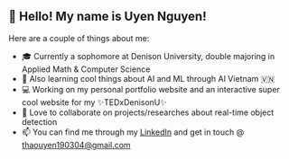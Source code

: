 ## 👋 Hello! My name is Uyen Nguyen!

Here are a couple of things about me:
- 🎓 Currently a sophomore at Denison University, double majoring in Applied Math & Computer Science
- 🤖 Also learning cool things about AI and ML through AI Vietnam 🇻🇳
- 💻 Working on my personal portfolio website and an interactive super cool website for my ✨TEDxDenisonU✨
- 👯 Love to collaborate on projects/researches about real-time object detection
- 📫 You can find me through my [LinkedIn]("https://www.linkedin.com/in/thaouyen-190304/") and get in touch @ thaouyen190304@gmail.com


<!--
**uyen-nguyen-190304/uyen-nguyen-190304** is a ✨ _special_ ✨ repository because its `README.md` (this file) appears on your GitHub profile.

Here are some ideas to get you started:

- 🔭 I’m currently working on ...
- 🌱 I’m currently learning ...
- 👯 I’m looking to collaborate on ...
- 🤔 I’m looking for help with ...
- 💬 Ask me about ...
- 📫 How to reach me: ...
- 😄 Pronouns: ...
- ⚡ Fun fact: ...
-->

